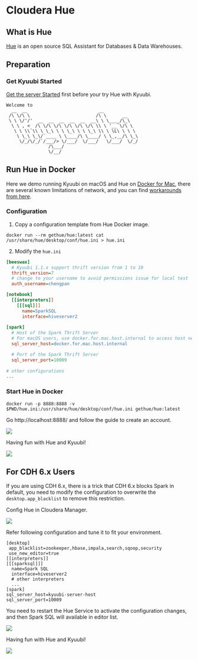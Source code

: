 <!--
- Licensed to the Apache Software Foundation (ASF) under one or more
- contributor license agreements.  See the NOTICE file distributed with
- this work for additional information regarding copyright ownership.
- The ASF licenses this file to You under the Apache License, Version 2.0
- (the "License"); you may not use this file except in compliance with
- the License.  You may obtain a copy of the License at
-
-   http://www.apache.org/licenses/LICENSE-2.0
-
- Unless required by applicable law or agreed to in writing, software
- distributed under the License is distributed on an "AS IS" BASIS,
- WITHOUT WARRANTIES OR CONDITIONS OF ANY KIND, either express or implied.
- See the License for the specific language governing permissions and
- limitations under the License.
-->

# Cloudera Hue

## What is Hue

[Hue](https://gethue.com/) is an open source SQL Assistant for Databases & Data Warehouses.

## Preparation

### Get Kyuubi Started

[Get the server Started](../../quick_start/quick_start.html) first before your try Hue with Kyuubi.

```
Welcome to
  __  __                           __
 /\ \/\ \                         /\ \      __
 \ \ \/'/'  __  __  __  __  __  __\ \ \____/\_\
  \ \ , <  /\ \/\ \/\ \/\ \/\ \/\ \\ \ '__`\/\ \
   \ \ \\`\\ \ \_\ \ \ \_\ \ \ \_\ \\ \ \L\ \ \ \
    \ \_\ \_\/`____ \ \____/\ \____/ \ \_,__/\ \_\
     \/_/\/_/`/___/> \/___/  \/___/   \/___/  \/_/
                /\___/
                \/__/
```

## Run Hue in Docker

Here we demo running Kyuubi on macOS and Hue on [Docker for Mac](https://docs.docker.com/docker-for-mac/),
there are several known limitations of network, and you can find
[workarounds from here](https://docs.docker.com/docker-for-mac/networking/#known-limitations-use-cases-and-workarounds).

### Configuration

1. Copy a configuration template from Hue Docker image.

```
docker run --rm gethue/hue:latest cat /usr/share/hue/desktop/conf/hue.ini > hue.ini
```

2. Modify the `hue.ini`

```ini
[beeswax]
  # Kyuubi 1.1.x support thrift version from 1 to 10
  thrift_version=7
  # change to your username to avoid permissions issue for local test
  auth_username=chengpan

[notebook]
  [[interpreters]]
    [[[sql]]]
      name=SparkSQL
      interface=hiveserver2
      
[spark]
  # Host of the Spark Thrift Server
  # For macOS users, use docker.for.mac.host.internal to access host network
  sql_server_host=docker.for.mac.host.internal

  # Port of the Spark Thrift Server
  sql_server_port=10009
  
# other configurations
...
```

### Start Hue in Docker

```
docker run -p 8888:8888 -v $PWD/hue.ini:/usr/share/hue/desktop/conf/hue.ini gethue/hue:latest
```

Go http://localhost:8888/ and follow the guide to create an account.

![](../../imgs/hue/start.png)

Having fun with Hue and Kyuubi!

![](../../imgs/hue/spark_sql_docker.png)

## For CDH 6.x Users

If you are using CDH 6.x, there is a trick that CDH 6.x blocks Spark in default, you need to modify the configuration to
overwrite the `desktop.app_blacklist` to remove this restriction.

Config Hue in Cloudera Manager.

![](../../imgs/hue/cloudera_manager.png)

Refer following configuration and tune it to fit your environment.

```
[desktop]
 app_blacklist=zookeeper,hbase,impala,search,sqoop,security
 use_new_editor=true
[[interpreters]]
[[[sparksql]]]
  name=Spark SQL
  interface=hiveserver2
  # other interpreters
  ...
[spark]
sql_server_host=kyuubi-server-host
sql_server_port=10009
```

You need to restart the Hue Service to activate the configuration changes, and then Spark SQL will available in editor list.

![](../../imgs/hue/editor.png)

Having fun with Hue and Kyuubi!

![](../../imgs/hue/spark_sql_cdh6.png)
